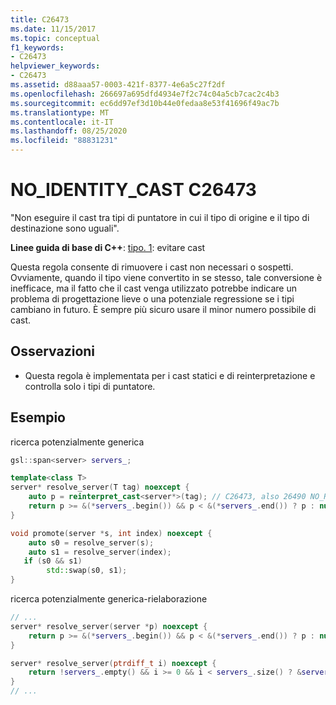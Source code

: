 ```yaml
---
title: C26473
ms.date: 11/15/2017
ms.topic: conceptual
f1_keywords:
- C26473
helpviewer_keywords:
- C26473
ms.assetid: d88aaa57-0003-421f-8377-4e6a5c27f2df
ms.openlocfilehash: 266697a695dfd4934e7f2c74c04a5cb7cac2c4b3
ms.sourcegitcommit: ec6dd97ef3d10b44e0fedaa8e53f41696f49ac7b
ms.translationtype: MT
ms.contentlocale: it-IT
ms.lasthandoff: 08/25/2020
ms.locfileid: "88831231"
---
```

# <a name="c26473-no_identity_cast"></a>NO_IDENTITY_CAST C26473

"Non eseguire il cast tra tipi di puntatore in cui il tipo di origine e il tipo di destinazione sono uguali".

**Linee guida di base di C++**: [tipo. 1](https://github.com/isocpp/CppCoreGuidelines/blob/master/CppCoreGuidelines.md#prosafety-type-safety-profile): evitare cast

Questa regola consente di rimuovere i cast non necessari o sospetti. Ovviamente, quando il tipo viene convertito in se stesso, tale conversione è inefficace, ma il fatto che il cast venga utilizzato potrebbe indicare un problema di progettazione lieve o una potenziale regressione se i tipi cambiano in futuro. È sempre più sicuro usare il minor numero possibile di cast.

## <a name="remarks"></a>Osservazioni

- Questa regola è implementata per i cast statici e di reinterpretazione e controlla solo i tipi di puntatore.

## <a name="example"></a>Esempio

ricerca potenzialmente generica

```cpp
gsl::span<server> servers_;

template<class T>
server* resolve_server(T tag) noexcept {
    auto p = reinterpret_cast<server*>(tag); // C26473, also 26490 NO_REINTERPRET_CAST
    return p >= &(*servers_.begin()) && p < &(*servers_.end()) ? p : nullptr;
}

void promote(server *s, int index) noexcept {
    auto s0 = resolve_server(s);
    auto s1 = resolve_server(index);
   if (s0 && s1)
        std::swap(s0, s1);
}
```

ricerca potenzialmente generica-rielaborazione

```cpp
// ...
server* resolve_server(server *p) noexcept {
    return p >= &(*servers_.begin()) && p < &(*servers_.end()) ? p : nullptr;
}

server* resolve_server(ptrdiff_t i) noexcept {
    return !servers_.empty() && i >= 0 && i < servers_.size() ? &servers_[i] : nullptr;
}
// ...
```
